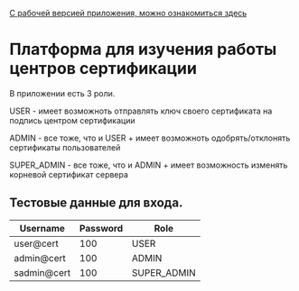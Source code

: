 [С рабочей версией приложения, можно ознакомиться здесь](https://cert-center-app.herokuapp.com/login)


# Платформа для изучения работы центров сертификации

В приложении есть 3 роли.
  
  USER - имеет возможноть отправлять ключ своего сертификата на подпись центром сертификации
  
  ADMIN - все тоже, что и USER + имеет возможноть одобрять/отклонять сертификаты пользователей
  
  SUPER_ADMIN - все тоже, что и ADMIN + имеет возможность изменять корневой сертификат сервера


## Тестовые данные для входа.


Username | Password | Role
--- | --- | ---
user@cert | 100 | USER
admin@cert | 100 | ADMIN
sadmin@cert | 100 | SUPER_ADMIN

